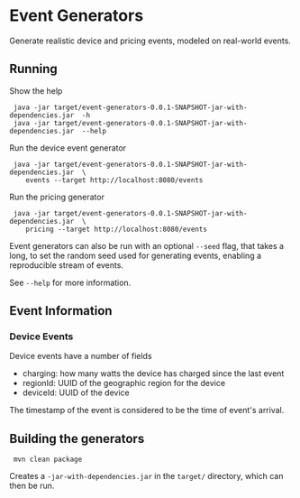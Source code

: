 # Event Generators

Generate realistic device and pricing events, modeled on real-world events.

## Running

Show the help

```
 java -jar target/event-generators-0.0.1-SNAPSHOT-jar-with-dependencies.jar  -h
 java -jar target/event-generators-0.0.1-SNAPSHOT-jar-with-dependencies.jar  --help
```

Run the device event generator

```
 java -jar target/event-generators-0.0.1-SNAPSHOT-jar-with-dependencies.jar  \
    events --target http://localhost:8080/events
````

Run the pricing generator

```
 java -jar target/event-generators-0.0.1-SNAPSHOT-jar-with-dependencies.jar  \
    pricing --target http://localhost:8080/events
````

Event generators can also be run with an optional `--seed` flag, that takes a
long, to set the random seed used for generating events, enabling a
reproducible stream of events.

See `--help` for more information.

## Event Information

### Device Events

Device events have a number of fields

* charging: how many watts the device has charged since the last event
* regionId: UUID of the geographic region for the device
* deviceId: UUID of the device

The timestamp of the event is considered to be the time of event's arrival.

## Building the generators

```
 mvn clean package
```

Creates a `-jar-with-dependencies.jar` in the `target/` directory, which can
then be run.
